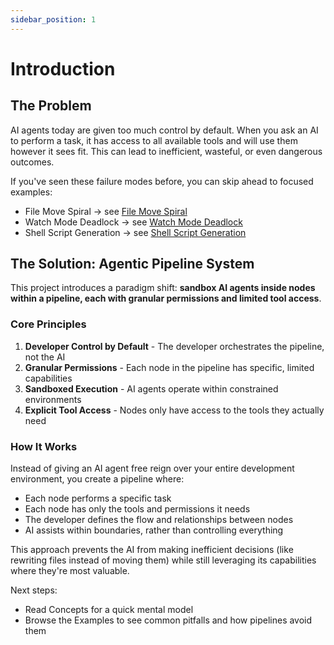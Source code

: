 ```yaml
---
sidebar_position: 1
---
```


# Introduction

## The Problem

AI agents today are given too much control by default. When you ask an AI to perform a task, it has access to all available tools and will use them however it sees fit. This can lead to inefficient, wasteful, or even dangerous outcomes.

If you've seen these failure modes before, you can skip ahead to focused examples:

- File Move Spiral → see [File Move Spiral](./examples/file-move-spiral)
- Watch Mode Deadlock → see [Watch Mode Deadlock](./examples/watch-mode-deadlock)
- Shell Script Generation → see [Shell Script Generation](./examples/shell-script-generation)

## The Solution: Agentic Pipeline System

This project introduces a paradigm shift: **sandbox AI agents inside nodes within a pipeline, each with granular permissions and limited tool access**.

### Core Principles

1. **Developer Control by Default** - The developer orchestrates the pipeline, not the AI
2. **Granular Permissions** - Each node in the pipeline has specific, limited capabilities
3. **Sandboxed Execution** - AI agents operate within constrained environments
4. **Explicit Tool Access** - Nodes only have access to the tools they actually need

### How It Works

Instead of giving an AI agent free reign over your entire development environment, you create a pipeline where:

- Each node performs a specific task
- Each node has only the tools and permissions it needs
- The developer defines the flow and relationships between nodes
- AI assists within boundaries, rather than controlling everything

This approach prevents the AI from making inefficient decisions (like rewriting files instead of moving them) while still leveraging its capabilities where they're most valuable.

Next steps:

- Read Concepts for a quick mental model
- Browse the Examples to see common pitfalls and how pipelines avoid them
